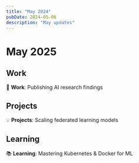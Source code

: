 ```yaml
---
title: "May 2024"
pubDate: 2024-05-06
description: "May updates"
---
```


# May 2025

## Work

🚀 **Work**: Publishing AI research findings

## Projects

💡 **Projects**: Scaling federated learning models

## Learning

📚 **Learning**: Mastering Kubernetes & Docker for ML
